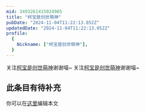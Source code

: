```yaml
---
mid: 3493261415024985
title: "柯宝是创世萌神"
pubDate: "2024-11-04T11:22:13.052Z"
updatedDate: "2024-11-04T11:22:13.052Z"
profile:
  {
    Nickname: ["柯宝是创世萌神"],
  }
---
```


关注[柯宝是创世萌神](https://space.bilibili.com/3493261415024985)谢谢喵~ 关注[柯宝是创世萌神](https://space.bilibili.com/3493261415024985)谢谢喵~

## 此条目有待补充
你可以在[这里](https://github.com/Yuhanawa/VTuber.ICU/edit/master/src/content/v/柯宝是创世萌神/index.md)编辑本文
